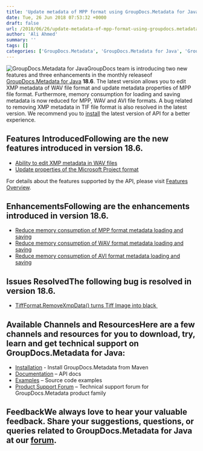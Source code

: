 ```yaml
---
title: 'Update metadata of MPP format using GroupDocs.Metadata for Java 18.6'
date: Tue, 26 Jun 2018 07:53:32 +0000
draft: false
url: /2018/06/26/update-metadata-of-mpp-format-using-groupdocs.metadata-for-java-18.6/
author: 'Ali Ahmed'
summary: ''
tags: []
categories: ['GroupDocs.Metadata', 'GroupDocs.Metadata for Java', 'GroupDocs.Metadata for Java Releases', 'GroupDocs.Metadata Product Family']
---
```


![GroupDocs.Metadata for Java](http://blog.groupdocs.com/wp-content/uploads/sites/4/2017/12/groupdocs-metadata-java.png "GroupDocs-Metadata-theme-100x100")GroupDocs team is introducing two new features and three enhancements in the monthly releaseof [GroupDocs.Metadata for Java](https://products.groupdocs.com/metadata/java) **18.6**. The latest version allows you to edit XMP metadata of WAV file format and update metadata properties of MPP file format. Furthermore, memory consumption for loading and saving metadata is now reduced for MPP, WAV and AVI file formats. A bug related to removing XMP metadata in TIF file format is also resolved in the latest version. We recommend you to [install](https://artifact.groupdocs.com/webapp/#/artifacts/browse/tree/General/repo/com/groupdocs/groupdocs-metadata/maven-metadata.xml) the latest version of API for a better experience.

## Features IntroducedFollowing are the new features introduced in version **18.6**.

*   [Ability to edit XMP metadata in WAV files](https://docs.groupdocs.com/metadata/java/)
*   [Update properties of the Microsoft Project format](https://docs.groupdocs.com/metadata/java/)

For details about the features supported by the API, please visit [Features Overview](https://docs.groupdocs.com/display/metadatajava/Features+Overview).

## EnhancementsFollowing are the enhancements introduced in version **18.6**.

*   [Reduce memory consumption of MPP format metadata loading and saving](https://docs.groupdocs.com/metadata/java/)
*   [Reduce memory consumption of WAV format metadata loading and saving](https://docs.groupdocs.com/metadata/java/)
*   [Reduce memory consumption of AVI format metadata loading and saving](https://docs.groupdocs.com/metadata/java/)

## Issues ResolvedThe following bug is resolved in version **18.6.**

*   [TiffFormat.RemoveXmpData() turns Tiff Image into black ](https://docs.groupdocs.com/metadata/java/)

## Available Channels and ResourcesHere are a few channels and resources for you to download, try, learn and get technical support on GroupDocs.Metadata for Java:

*   [Installation](https://artifact.groupdocs.com/webapp/#/artifacts/browse/tree/General/repo/com/groupdocs/groupdocs-metadata/maven-metadata.xml) - Install GroupDocs.Metadata from Maven
*   [Documentation](https://docs.groupdocs.com/metadata/java/) – API docs
*   [Examples](https://github.com/groupdocs-metadata/GroupDocs.Metadata-for-Java) – Source code examples
*   [Product Support Forum](https://forum.groupdocs.com/c/metadata) – Technical support forum for GroupDocs.Metadata product family

## FeedbackWe always love to hear your valuable feedback. Share your suggestions, questions, or queries related to GroupDocs.Metadata for Java at our [forum](https://forum.groupdocs.com/c/metadata).




